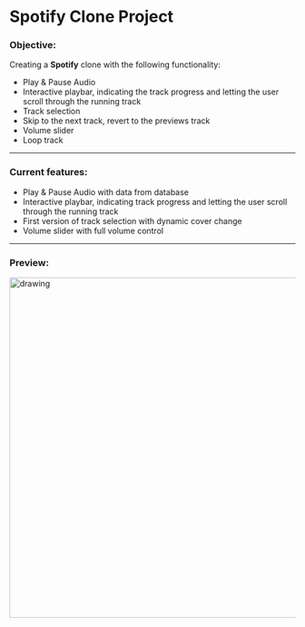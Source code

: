 # Spotify Clone Project

### Objective:

Creating a **Spotify** clone with the following functionality:

- Play & Pause Audio
- Interactive playbar, indicating the track progress and letting the user scroll through the running track
- Track selection
- Skip to the next track, revert to the previews track
- Volume slider
- Loop track

---

### Current features:

- Play & Pause Audio with data from database
- Interactive playbar, indicating track progress and letting the user scroll through the running track
- First version of track selection with dynamic cover change
- Volume slider with full volume control

---

### Preview:

<img src="https://i.imgur.com/lMnfEoU.png" alt="drawing" width="600"/>
